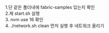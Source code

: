 1.단 같은 폴더내에 fabric-samples 있는지 확인 <br>
2.제 start.sh 실행 <br>
3. nvm use 16 확인 <br>
4. ./network.sh clean 먼저 실행 후 네트워크 올리기 <br>
